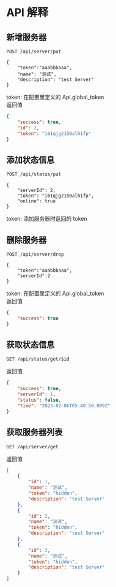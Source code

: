 # API 解释
## 新增服务器
```http
POST /api/server/put

{
    "token":"aaabbbaaa",
    "name": "测试",
    "description": "test Server"
}
```
token: 在配置里定义的 Api.global_token  
返回值
```JSON
{
    "success": true,
    "id": 2,
    "token": "i61qjg2150alh1fp"
}
```

## 添加状态信息
```http
POST /api/status/put

{
    "serverId": 2,
    "token": "i61qjg2150alh1fp",
    "online": true
}
```
token: 添加服务器时返回的 token

## 删除服务器
```http
POST /api/server/drop

{
    "token":"aaabbbaaa",
    "serverId":2
}
```
token: 在配置里定义的 Api.global_token  
返回值
```json
{
    "success": true
}
```

## 获取状态信息
```http
GET /api/status/get/$id
```
返回值
```json
{
    "success": true,
    "serverId": 1,
    "status": false,
    "time": "2023-02-06T05:40:50.089Z"
}
```

## 获取服务器列表
```http
GET /api/server/get
```
返回值
```json
[
    {
        "id": 1,
        "name": "测试",
        "token": "hidden",
        "description": "test Server"
    },
    {
        "id": 2,
        "name": "测试",
        "token": "hidden",
        "description": "test Server"
    },
    {
        "id": 3,
        "name": "测试",
        "token": "hidden",
        "description": "test Server"
    }
]
```
